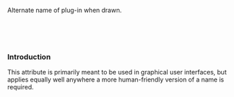 Alternate name of plug-in when drawn.

<br>
<br>
<br>

### Introduction

This attribute is primarily meant to be used in graphical user interfaces, but applies equally well anywhere a more human-friendly version of a name is required.